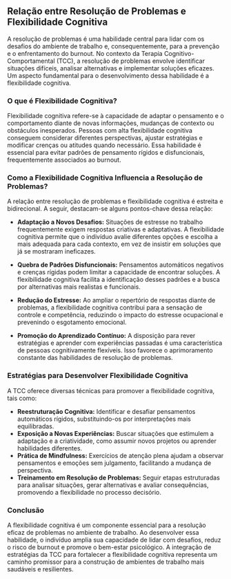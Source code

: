 
## Relação entre Resolução de Problemas e Flexibilidade Cognitiva

A resolução de problemas é uma habilidade central para lidar com os desafios do ambiente de trabalho e, consequentemente, para a prevenção e o enfrentamento do burnout. No contexto da Terapia Cognitivo-Comportamental (TCC), a resolução de problemas envolve identificar situações difíceis, analisar alternativas e implementar soluções eficazes. Um aspecto fundamental para o desenvolvimento dessa habilidade é a flexibilidade cognitiva.

### O que é Flexibilidade Cognitiva?

Flexibilidade cognitiva refere-se à capacidade de adaptar o pensamento e o comportamento diante de novas informações, mudanças de contexto ou obstáculos inesperados. Pessoas com alta flexibilidade cognitiva conseguem considerar diferentes perspectivas, ajustar estratégias e modificar crenças ou atitudes quando necessário. Essa habilidade é essencial para evitar padrões de pensamento rígidos e disfuncionais, frequentemente associados ao burnout.

### Como a Flexibilidade Cognitiva Influencia a Resolução de Problemas?

A relação entre resolução de problemas e flexibilidade cognitiva é estreita e bidirecional. A seguir, destacam-se alguns pontos-chave dessa relação:

- **Adaptação a Novos Desafios:** Situações de estresse no trabalho frequentemente exigem respostas criativas e adaptativas. A flexibilidade cognitiva permite que o indivíduo avalie diferentes opções e escolha a mais adequada para cada contexto, em vez de insistir em soluções que já se mostraram ineficazes.

- **Quebra de Padrões Disfuncionais:** Pensamentos automáticos negativos e crenças rígidas podem limitar a capacidade de encontrar soluções. A flexibilidade cognitiva facilita a identificação desses padrões e a busca por alternativas mais realistas e funcionais.

- **Redução do Estresse:** Ao ampliar o repertório de respostas diante de problemas, a flexibilidade cognitiva contribui para a sensação de controle e competência, reduzindo o impacto do estresse ocupacional e prevenindo o esgotamento emocional.

- **Promoção do Aprendizado Contínuo:** A disposição para rever estratégias e aprender com experiências passadas é uma característica de pessoas cognitivamente flexíveis. Isso favorece o aprimoramento constante das habilidades de resolução de problemas.

### Estratégias para Desenvolver Flexibilidade Cognitiva

A TCC oferece diversas técnicas para promover a flexibilidade cognitiva, tais como:

- **Reestruturação Cognitiva:** Identificar e desafiar pensamentos automáticos rígidos, substituindo-os por interpretações mais equilibradas.
- **Exposição a Novas Experiências:** Buscar situações que estimulem a adaptação e a criatividade, como assumir novos projetos ou aprender habilidades diferentes.
- **Prática de Mindfulness:** Exercícios de atenção plena ajudam a observar pensamentos e emoções sem julgamento, facilitando a mudança de perspectiva.
- **Treinamento em Resolução de Problemas:** Seguir etapas estruturadas para analisar situações, gerar alternativas e avaliar consequências, promovendo a flexibilidade no processo decisório.

### Conclusão

A flexibilidade cognitiva é um componente essencial para a resolução eficaz de problemas no ambiente de trabalho. Ao desenvolver essa habilidade, o indivíduo amplia sua capacidade de lidar com desafios, reduz o risco de burnout e promove o bem-estar psicológico. A integração de estratégias da TCC para fortalecer a flexibilidade cognitiva representa um caminho promissor para a construção de ambientes de trabalho mais saudáveis e resilientes.
```
